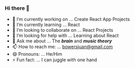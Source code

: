 ### Hi there 👋

<!--
**bowersjuan/bowersjuan** is a ✨ _special_ ✨ repository because its `README.md` (this file) appears on your GitHub profile.

Here are some ideas to get you started:
-->

- 🔭 I’m currently working on ... Create React App Projects
- 🌱 I’m currently learning ... React
- 👯 I’m looking to collaborate on ... React Projects
- 🤔 I’m looking for help with ... Learning about React
- 💬 Ask me about ... The ***brain*** and ***music theory***
- 📫 How to reach me: ... bowersjuan@gmail.com
- 😄 Pronouns: ... He/Him
- ⚡ Fun fact: ... I can juggle with one hand
